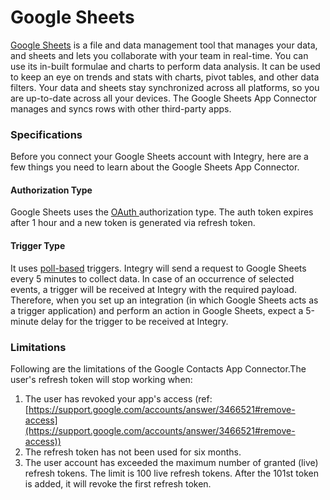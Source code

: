# Google Sheets

[Google Sheets](https://sheets.google.com/) is a file and data management tool that manages your data, and sheets and lets you collaborate with your team in real-time. You can use its in-built formulae and charts to perform data analysis. It can be used to keep an eye on trends and stats with charts, pivot tables, and other data filters. Your data and sheets stay synchronized across all platforms, so you are up-to-date across all your devices. The Google Sheets App Connector manages and syncs rows with other third-party apps.&#x20;

### Specifications  <a href="#specifications-0-0" id="specifications-0-0"></a>

Before you connect your Google Sheets account with Integry, here are a few things you need to learn about the Google Sheets App Connector.&#x20;

#### Authorization Type  <a href="#authorization-type-0-1" id="authorization-type-0-1"></a>

Google Sheets uses the [OAuth ](https://support.integry.io/hc/en-us/articles/11112617800985-Authentication-Types-Supported-in-Integry)authorization type. The auth token expires after 1 hour and a new token is generated via refresh token.&#x20;

#### Trigger Type <a href="#trigger-type-0-2" id="trigger-type-0-2"></a>

It uses [poll-based](https://www.testpreptraining.com/tutorial/describe-polling-triggers-and-their-usage/) triggers. Integry will send a request to Google Sheets every 5 minutes to collect data. In case of an occurrence of selected events, a trigger will be received at Integry with the required payload. Therefore, when you set up an integration (in which Google Sheets acts as a trigger application) and perform an action in Google Sheets, expect a 5-minute delay for the trigger to be received at Integry.&#x20;

### Limitations <a href="#limitations-0-3" id="limitations-0-3"></a>

Following are the limitations of the Google Contacts App Connector.The user's refresh token will stop working when:

1. The user has revoked your app's access (ref:[https://support.google.com/accounts/answer/3466521#remove-access](https://support.google.com/accounts/answer/3466521#remove-access))
2. The refresh token has not been used for six months.
3. The user account has exceeded the maximum number of granted (live) refresh tokens. The limit is 100 live refresh tokens. After the 101st token is added, it will revoke the first refresh token.
